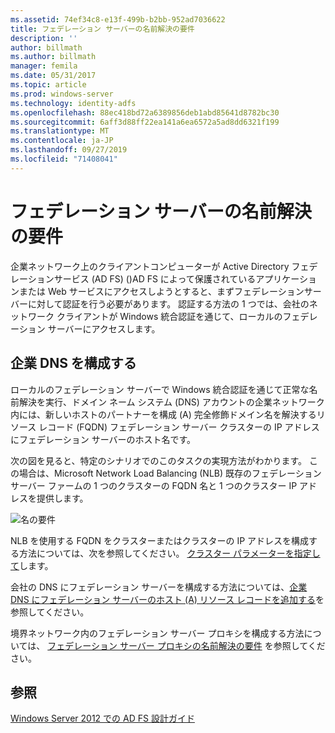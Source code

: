 ```yaml
---
ms.assetid: 74ef34c8-e13f-499b-b2bb-952ad7036622
title: フェデレーション サーバーの名前解決の要件
description: ''
author: billmath
ms.author: billmath
manager: femila
ms.date: 05/31/2017
ms.topic: article
ms.prod: windows-server
ms.technology: identity-adfs
ms.openlocfilehash: 88ec418bd72a6389856deb1abd85641d8782bc30
ms.sourcegitcommit: 6aff3d88ff22ea141a6ea6572a5ad8dd6321f199
ms.translationtype: MT
ms.contentlocale: ja-JP
ms.lasthandoff: 09/27/2019
ms.locfileid: "71408041"
---
```

# <a name="name-resolution-requirements-for-federation-servers"></a>フェデレーション サーバーの名前解決の要件

企業ネットワーク上のクライアントコンピューターが Active Directory フェデレーションサービス (AD FS) \(\)AD FS によって保護されているアプリケーションまたは Web サービスにアクセスしようとすると、まずフェデレーションサーバーに対して認証を行う必要があります。 認証する方法の 1 つでは、会社のネットワーク クライアントが Windows 統合認証を通じて、ローカルのフェデレーション サーバーにアクセスします。  
  
## <a name="configure-corporate-dns"></a>企業 DNS を構成する  
ローカルのフェデレーション サーバーで Windows 統合認証を通じて正常な名前解決を実行、ドメイン ネーム システム \(DNS\) アカウントの企業ネットワーク内には、新しいホストのパートナーを構成 \(A\) 完全修飾ドメイン名を解決するリソース レコード \(FQDN\) フェデレーション サーバー クラスターの IP アドレスにフェデレーション サーバーのホスト名です。  
  
次の図を見ると、特定のシナリオでのこのタスクの実現方法がわかります。 この場合は、Microsoft Network Load Balancing \(NLB\) 既存のフェデレーション サーバー ファームの 1 つのクラスターの FQDN 名と 1 つのクラスター IP アドレスを提供します。  
  
![名の要件](media/adfs2_deploy_single_fs.gif)  
  
NLB を使用する FQDN をクラスターまたはクラスターの IP アドレスを構成する方法については、次を参照してください。 [クラスター パラメーターを指定して](https://go.microsoft.com/fwlink/?LinkId=75282)します。  
  
会社の DNS にフェデレーション サーバーを構成する方法については、[企業 DNS にフェデレーション サーバーのホスト &#40;A&#41; リソース レコードを追加する](../../ad-fs/deployment/Add-a-Host--A--Resource-Record-to-Corporate-DNS-for-a-Federation-Server.md)を参照してください。
  
境界ネットワーク内のフェデレーション サーバー プロキシを構成する方法については、 [フェデレーション サーバー プロキシの名前解決の要件](Name-Resolution-Requirements-for-Federation-Server-Proxies.md) を参照してください。  
  

## <a name="see-also"></a>参照
[Windows Server 2012 での AD FS 設計ガイド](AD-FS-Design-Guide-in-Windows-Server-2012.md)
